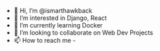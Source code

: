 - 👋 Hi, I’m @ismarthawkback
- 👀 I’m interested in Django, React
- 🌱 I’m currently learning Docker
- 💞️ I’m looking to collaborate on Web Dev Projects
- 📫 How to reach me -

<!---
ismarthawkback/ismarthawkback is a ✨ special ✨ repository because its `README.md` (this file) appears on your GitHub profile.
You can click the Preview link to take a look at your changes.
--->
